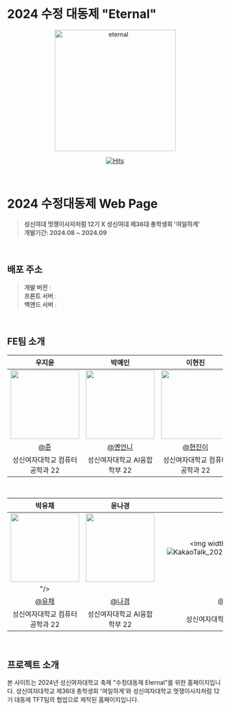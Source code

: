# 2024 수정 대동제 "Eternal" 

<div align="center">
<img width="283" alt="eternal" src="https://github.com/user-attachments/assets/a22d85a4-3863-4453-a32b-9b9c6d17add8">

[![Hits](https://hits.seeyoufarm.com/api/count/incr/badge.svg?url=https%3A%2F%2Fgithub.com%2F2024-SSWU-Eternal%2FEternal-BE&count_bg=%23D6BEDC&title_bg=%235C4795&icon=&icon_color=%23E7E7E7&title=hits&edge_flat=false)](https://hits.seeyoufarm.com)

</div>

<br/>

# 2024 수정대동제 Web Page 
> **성신여대 멋쟁이사자처럼 12기 X 성신여대 제36대 총학생회 '여일하게'** <br/> **개발기간: 2024.08 ~ 2024.09**

<br/>

## 배포 주소

> **개발 버전** :  <br>
> **프론트 서버** : <br>
> **백엔드 서버** : <br>

<br/>

## FE팀 소개

|      우지윤       |          박예인         |       이현진        |       정새영        |                                                                                                             
| :------------------------------------------------------------------------------: | :---------------------------------------------------------------------------------------------------------------------------------------------------: | :---------------------------------------------------------------------------------------------------------------------------------------------------------------------------------------------------: | :------------------------------------------------------------------------------: |
|   <img width="160px" src="이미지넣어주세용"/>    |                      <img width="160px" src="이미지 넣어주세용" />    |                   <img width="160px" src="이미지 넣어주세용"/>   |                   <img width="160px" src="이미지 넣어주세용"/>   |
|   [@쥰](https://github.com/쥰)   |    [@옌언니](https://github.com/옌)  |  [@현진이](https://github.com/현진)  |    [@새영](https://github.com/새영)  |
| 성신여자대학교 컴퓨터공학과 22 | 성신여자대학교 AI융합학부 22 | 성신여자대학교 컴퓨터공학과 22 | 성신여자대학교 컴퓨터공학과 22 |

<br>

|      박유채       |          윤나경         |       최수진        |                                                                                                               
| :------------------------------------------------------------------------------: | :---------------------------------------------------------------------------------------------------------------------------------------------------: | :---------------------------------------------------------------------------------------------------------------------------------------------------------------------------------------------------: | 
|   <img width="160px" src="이미지 넣어주셍ㅇ용"/>    |                      <img width="160px" src="이미지 넣어주세용" />    |                   <img width="160px" src="![KakaoTalk_20240815_002405785_01](https://github.com/user-attachments/assets/a5156a05-0ff9-437f-a14b-b5c11b053745)
"/>   |
|   [@유채](https://github.com/유채)   |    [@나경](https://github.com/나경)  | [@jinsujini](https://github.com/jinsujini)  |
| 성신여자대학교 컴퓨터공학과 22 | 성신여자대학교 AI융합학부 22 | 성신여자대학교 컴퓨터공학과 23 |

<br/>

## 프로젝트 소개

본 사이트는 2024년 성신여자대학교 축제 "수정대동제 Eternal"를 위한 홈페이지입니다. 성신여자대학교 제36대 총학생회 '여일하게'와 성신여자대학교 멋쟁이사자처럼 12기 대동제 TFT팀의 협업으로 제작된 홈페이지입니다.
